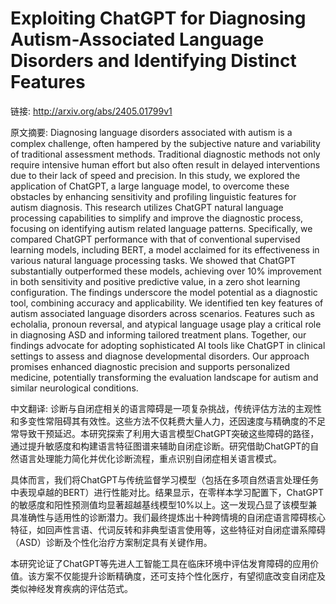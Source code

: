 # Exploiting ChatGPT for Diagnosing Autism-Associated Language Disorders and Identifying Distinct Features

链接: http://arxiv.org/abs/2405.01799v1

原文摘要:
Diagnosing language disorders associated with autism is a complex challenge,
often hampered by the subjective nature and variability of traditional
assessment methods. Traditional diagnostic methods not only require intensive
human effort but also often result in delayed interventions due to their lack
of speed and precision. In this study, we explored the application of ChatGPT,
a large language model, to overcome these obstacles by enhancing sensitivity
and profiling linguistic features for autism diagnosis. This research utilizes
ChatGPT natural language processing capabilities to simplify and improve the
diagnostic process, focusing on identifying autism related language patterns.
Specifically, we compared ChatGPT performance with that of conventional
supervised learning models, including BERT, a model acclaimed for its
effectiveness in various natural language processing tasks. We showed that
ChatGPT substantially outperformed these models, achieving over 10% improvement
in both sensitivity and positive predictive value, in a zero shot learning
configuration. The findings underscore the model potential as a diagnostic
tool, combining accuracy and applicability. We identified ten key features of
autism associated language disorders across scenarios. Features such as
echolalia, pronoun reversal, and atypical language usage play a critical role
in diagnosing ASD and informing tailored treatment plans. Together, our
findings advocate for adopting sophisticated AI tools like ChatGPT in clinical
settings to assess and diagnose developmental disorders. Our approach promises
enhanced diagnostic precision and supports personalized medicine, potentially
transforming the evaluation landscape for autism and similar neurological
conditions.

中文翻译:
诊断与自闭症相关的语言障碍是一项复杂挑战，传统评估方法的主观性和多变性常阻碍其有效性。这些方法不仅耗费大量人力，还因速度与精确度的不足常导致干预延迟。本研究探索了利用大语言模型ChatGPT突破这些障碍的路径，通过提升敏感度和构建语言特征图谱来辅助自闭症诊断。研究借助ChatGPT的自然语言处理能力简化并优化诊断流程，重点识别自闭症相关语言模式。

具体而言，我们将ChatGPT与传统监督学习模型（包括在多项自然语言处理任务中表现卓越的BERT）进行性能对比。结果显示，在零样本学习配置下，ChatGPT的敏感度和阳性预测值均显著超越基线模型10%以上。这一发现凸显了该模型兼具准确性与适用性的诊断潜力。我们最终提炼出十种跨情境的自闭症语言障碍核心特征，如回声性言语、代词反转和非典型语言使用等，这些特征对自闭症谱系障碍（ASD）诊断及个性化治疗方案制定具有关键作用。

本研究论证了ChatGPT等先进人工智能工具在临床环境中评估发育障碍的应用价值。该方案不仅能提升诊断精确度，还可支持个性化医疗，有望彻底改变自闭症及类似神经发育疾病的评估范式。

